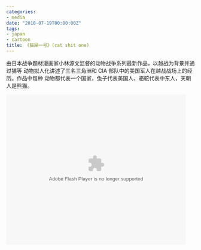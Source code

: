 ```yaml
---
categories:
- media
date: "2010-07-19T00:00:00Z"
tags:
- japan
- cartoon
title: 《猫屎一号》(cat shit one)
---
```


由日本战争题材漫画家小林源文监督的动物战争系列最新作品，以越战为背景并通过猫等
动物拟人化讲述了三名三角洲和 CIA 部队中的美国军人在越战战场上的经历。作品中每种
动物都代表一个国家，兔子代表美国人、骆驼代表中东人，天朝人是熊猫。

<embed src="http://player.youku.com/player.php/sid/XMTk3OTc5MjI0/v.swf" quality="high" width="480" height="400" align="middle" allowScriptAccess="sameDomain" type="application/x-shockwave-flash"></embed>
